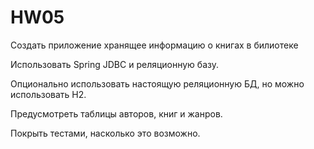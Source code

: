 HW05
=== 

Создать приложение хранящее информацию о книгах в билиотеке

Использовать Spring JDBC и реляционную базу.

Опционально использовать настоящую реляционную БД, 
но можно использовать H2.

Предусмотреть таблицы авторов, книг и жанров.

Покрыть тестами, насколько это возможно.
